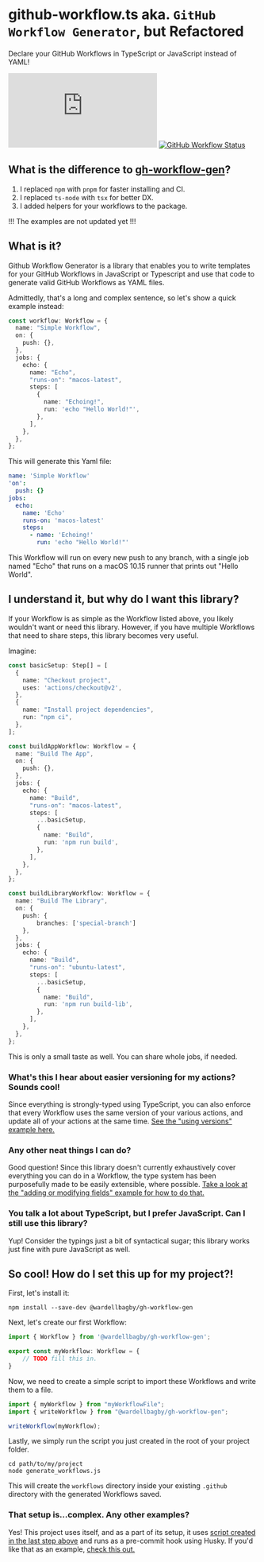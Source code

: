 # github-workflow.ts aka. `GitHub Workflow Generator`, but Refactored

Declare your GitHub Workflows in TypeScript or JavaScript instead of YAML!

<!--[![npm (scoped)](https://img.shields.io/npm/v/@wardellbagby/gh-workflow-gen?style=for-the-badge)](https://www.npmjs.com/package/@wardellbagby/gh-workflow-gen)-->
[![GitHub](https://img.shields.io/github/license/Jak2k/github-workflow.ts?style=for-the-badge)](https://github.com/Jak2k/github-workflow.ts/blob/main/LICENSE.md)
[![GitHub Workflow Status](https://img.shields.io/github/actions/workflow/status/Jak2k/github-workflow.ts/Run-all-tests.yml?branch=main&style=for-the-badge)](https://github.com/Jak2k/github-workflow.ts/actions?query=workflow%3A%22Run+all+tests%22)

## What is the difference to [gh-workflow-gen](https://github.com/wardellbagby/gh-workflow-gen)?

1. I replaced `npm` with `pnpm` for faster installing and CI.
2. I replaced `ts-node` with `tsx` for better DX.
3. I added helpers for your workflows to the package.

!!! The examples are not updated yet !!!

## What is it?

Github Workflow Generator is a library that enables you to write templates for your GitHub Workflows in JavaScript or Typescript and use that code to generate valid GitHub Workflows as YAML files.  

Admittedly, that's a long and complex sentence, so let's show a quick example instead:

```typescript
const workflow: Workflow = {
  name: "Simple Workflow",
  on: {
    push: {},
  },
  jobs: {
    echo: {
      name: "Echo",
      "runs-on": "macos-latest",
      steps: [
        {
          name: "Echoing!",
          run: 'echo "Hello World!"',
        },
      ],
    },
  },
};
```

This will generate this Yaml file:

```yaml
name: 'Simple Workflow'
'on':
  push: {}
jobs:
  echo:
    name: 'Echo'
    runs-on: 'macos-latest'
    steps:
      - name: 'Echoing!'
        run: 'echo "Hello World!"'
```

This Workflow will run on every new push to any branch, with a single job named "Echo" that runs on a macOS 10.15 runner that prints out "Hello World".

## I understand it, but why do I want this library?

If your Workflow is as simple as the Workflow listed above, you likely wouldn't want or need this library. However, if you have multiple Workflows that need to share steps, this library becomes very useful.

Imagine:

```typescript
const basicSetup: Step[] = [
  {
    name: "Checkout project",
    uses: 'actions/checkout@v2',
  },
  {
    name: "Install project dependencies",
    run: "npm ci",
  },
];

const buildAppWorkflow: Workflow = {
  name: "Build The App",
  on: {
    push: {},
  },
  jobs: {
    echo: {
      name: "Build",
      "runs-on": "macos-latest",
      steps: [
        ...basicSetup,
        {
          name: "Build",
          run: 'npm run build',
        },
      ],
    },
  },
};

const buildLibraryWorkflow: Workflow = {
  name: "Build The Library",
  on: {
    push: {
        branches: ['special-branch']
    },
  },
  jobs: {
    echo: {
      name: "Build",
      "runs-on": "ubuntu-latest",
      steps: [
        ...basicSetup,
        {
          name: "Build",
          run: 'npm run build-lib',
        },
      ],
    },
  },
};
```

This is only a small taste as well. You can share whole jobs, if needed.

### What's this I hear about easier versioning for my actions? Sounds cool!

Since everything is strongly-typed using TypeScript, you can also enforce that every Workflow uses the same version of your various actions, and update all of your actions at the same time. [See the "using versions" example here.](examples/using%20versions/)


### Any other neat things I can do?

Good question! Since this library doesn't currently exhaustively cover everything you can do in a Workflow, the type system has been purposefully made to be easily extensible, where possible. [Take a look at the "adding or modifying fields" example for how to do that.](examples/adding%20or%20modifying%20fields/)

### You talk a lot about TypeScript, but I prefer JavaScript. Can I still use this library?

Yup! Consider the typings just a bit of syntactical sugar; this library works just fine with pure JavaScript as well.


## So cool! How do I set this up for my project?!

First, let's install it:

```shell
npm install --save-dev @wardellbagby/gh-workflow-gen
```

Next, let's create our first Workflow:

```typescript
import { Workflow } from '@wardellbagby/gh-workflow-gen';

export const myWorkflow: Workflow = {
    // TODO fill this in.
}
```

Now, we need to create a simple script to import these Workflows and write them to a file.

```typescript
import { myWorkflow } from "myWorkflowFile";
import { writeWorkflow } from "@wardellbagby/gh-workflow-gen";

writeWorkflow(myWorkflow);
```

Lastly, we simply run the script you just created in the root of your project folder.

```shell
cd path/to/my/project
node generate_workflows.js
```

This will create the `workflows` directory inside your existing `.github` directory with the generated Workflows saved.

### That setup is...complex. Any other examples?

Yes! This project uses itself, and as a part of its setup, it uses [script created in the last step above](scripts/generate_workflows.ts) and runs as a pre-commit hook using Husky. If you'd like that as an example, [check this out.](.husky/pre-commit)
